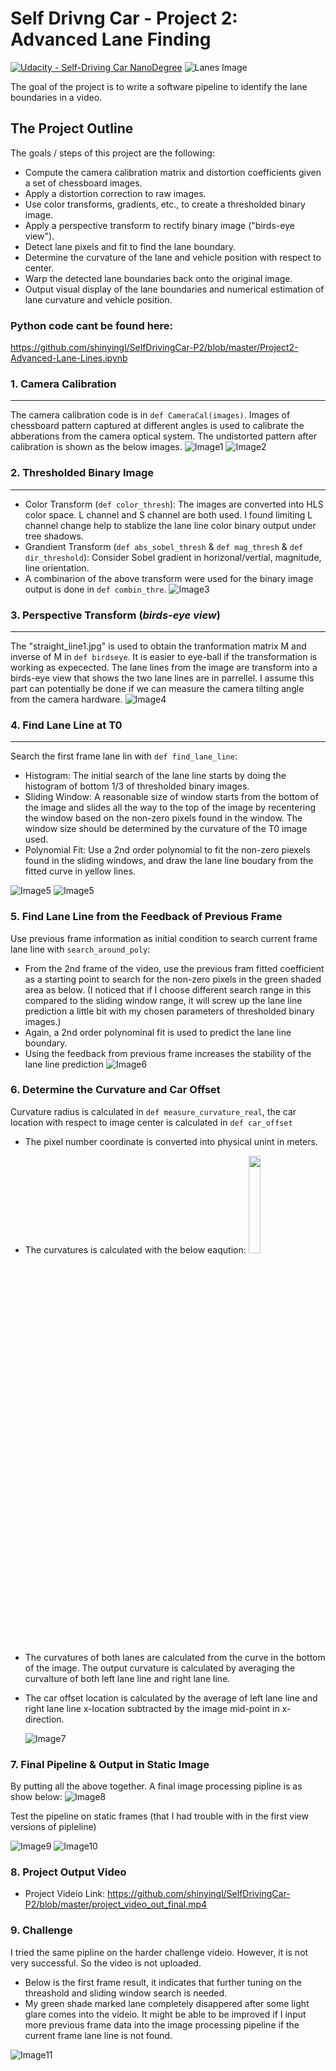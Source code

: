 # Self Drivng Car - Project 2:  Advanced Lane Finding
[![Udacity - Self-Driving Car NanoDegree](https://s3.amazonaws.com/udacity-sdc/github/shield-carnd.svg)](http://www.udacity.com/drive)
![Lanes Image](output_images/08_Final.png)

The goal of the project is to write a software pipeline to identify the lane boundaries in a video. 


The Project Outline
---

The goals / steps of this project are the following:

* Compute the camera calibration matrix and distortion coefficients given a set of chessboard images.
* Apply a distortion correction to raw images.
* Use color transforms, gradients, etc., to create a thresholded binary image.
* Apply a perspective transform to rectify binary image ("birds-eye view").
* Detect lane pixels and fit to find the lane boundary.
* Determine the curvature of the lane and vehicle position with respect to center.
* Warp the detected lane boundaries back onto the original image.
* Output visual display of the lane boundaries and numerical estimation of lane curvature and vehicle position.


### Python code cant be found here: 
https://github.com/shinyingl/SelfDrivingCar-P2/blob/master/Project2-Advanced-Lane-Lines.ipynb

### 1. Camera Calibration
---
The camera calibration code is in `def CameraCal(images)`. Images of chessboard pattern captured at different angles is used to calibrate the abberations from the camera optical system. The undistorted pattern after calibration is shown as the below images.
![Image1](output_images/01_Undistrot.png)
![Image2](output_images/02_Undistrot.png)

### 2. Thresholded Binary Image
---
- Color Transform (`def color_thresh`): The images are converted into HLS color space. L channel and S channel are both used. I found limiting L channel change help to stablize the lane line color binary output under tree shadows. 
- Grandient Transform (`def abs_sobel_thresh` & `def mag_thresh` & `def dir_threshold`): Consider Sobel gradient in horizonal/vertial, magnitude, line orientation. 
- A combinarion of the above transform were used for the binary image output is done in `def combin_thre`.
![Image3](output_images/03_CombinedThreshold.png)

### 3. Perspective Transform (*birds-eye view*)
---
The "straight_line1.jpg" is used to obtain the tranformation matrix M and inverse of M in `def birdseye`. It is easier to eye-ball if the transformation is working as expecected. The lane lines from the image are transform into a birds-eye view that shows the two lane lines are in parrellel. I assume this part can potentially be done if we can measure the camera tilting angle from the camera hardware. 
![Image4](output_images/04_BirdsEyeView.png)

### 4. Find Lane Line at T0
---
Search the first frame lane lin with `def find_lane_line`:
- Histogram: The initial search of the lane line starts by doing the histogram of bottom 1/3 of thresholded binary images. 
- Sliding Window: A reasonable size of window starts from the bottom of the image and slides all the way to the top of the image by recentering the window based on the non-zero pixels found in the window. The window size should be determined by the curvature of the T0 image used.
- Polynomial Fit: Use a 2nd order polynomial to fit the non-zero piexels found in the sliding windows, and draw the lane line boudary from the fitted curve in yellow lines. 

![Image5](output_images/05_FindLaneBoundary.png)   ![Image5](output_images/05_Histogram.png)

### 5. Find Lane Line from the Feedback of Previous Frame
Use previous frame information as initial condition to search current frame lane line with `search_around_poly`:
- From the 2nd frame of the video, use the previous fram fitted coefficient as a starting point to search for the non-zero pixels in the green shaded area as below. (I noticed that if I choose different search range in this compared to the sliding window range, it will screw up the lane line prediction a little bit with my chosen parameters of thresholded binary images.) 
- Again, a 2nd order polynominal fit is used to predict the lane line boundary. 
- Using the feedback from previous frame increases the stability of the lane line prediction
![Image6](output_images/06_FindLaneBoundary.png)

### 6. Determine the Curvature and Car Offset
Curvature radius is calculated in `def measure_curvature_real`, the car location with respect to image center is calculated in  `def car_offset`
- The pixel number coordinate is converted into physical unint in meters.
- The curvatures is calculated with the below eaqution: <img src="output_images/11_Curvature.png" width="20%">
- The curvatures of both lanes are calculated from the curve in the bottom of the image. The output curvature is calculated by averaging the curvalture of both left lane line and right lane line.
- The car offset location is calculated by the average of left lane line and right lane line x-location subtracted by the image mid-point in x-direction.

  ![Image7](output_images/07_NumericalOutput.png)

### 7. Final Pipeline & Output in Static Image
By putting all the above together. A final image processing pipline is as show below:
![Image8](output_images/10_Pipeline.png)

Test the pipeline on static frames (that I had trouble with in the first view versions of pipleline)

![Image9](output_images/09_Issue2.png) ![Image10](output_images/09_Issue1.png) 

### 8. Project Output Video
- Project Videio Link: https://github.com/shinyingl/SelfDrivingCar-P2/blob/master/project_video_out_final.mp4

### 9. Challenge
I tried the same pipline on the harder challenge videio. However, it is not very successful. So the video is not uploaded. 
- Below is the first frame result, it indicates that further tuning on the threashold and sliding window search is needed. 
- My green shade marked lane completely disappered after some light glare comes into the videio. It might be able to be improved if I input more previous frame data into the image processing pipeline if the current frame lane line is not found. 

![Image11](output_images/12_Challenge.png) 

